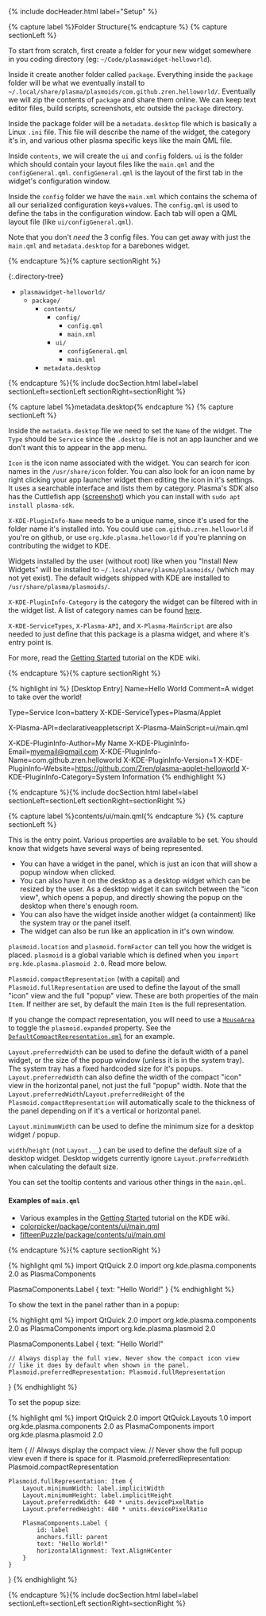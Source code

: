 <!-- ------- -->
{% include docHeader.html label="Setup" %}

{% capture label %}Folder Structure{% endcapture %}
{% capture sectionLeft %}

To start from scratch, first create a folder for your new widget somewhere in you coding directory (eg: `~/Code/plasmawidget-helloworld`).

Inside it create another folder called `package`. Everything inside the `package` folder will be what we eventually install to `~/.local/share/plasma/plasmoids/com.github.zren.helloworld/`. Eventually we will zip the contents of `package` and share them online. We can keep text editor files, build scripts, screenshots, etc outside the `package` directory.

Inside the package folder will be a `metadata.desktop` file which is basically a Linux `.ini` file. This file will describe the name of the widget, the category it's in, and various other plasma specific keys like the main QML file.

Inside `contents`, we will create the `ui` and `config` folders. `ui` is the folder which should contain your layout files like the `main.qml` and the `configGeneral.qml`. `configGeneral.qml` is the layout of the first tab in the widget's configuration window.

Inside the `config` folder we have the `main.xml` which contains the schema of all our serialized configuration keys+values. The `config.qml` is used to define the tabs in the configuration window. Each tab will open a QML layout file (like `ui/configGeneral.qml`).

Note that you don't *need* the 3 config files. You can get away with just the `main.qml` and `metadata.desktop` for a barebones widget.

{% endcapture %}{% capture sectionRight %}

{:.directory-tree}
* `plasmawidget-helloworld/`
    * `package/`
        * `contents/`
            * `config/`
                * `config.qml`
                * `main.xml`
            * `ui/`
                * `configGeneral.qml`
                * `main.qml`
        * `metadata.desktop`

{% endcapture %}{% include docSection.html label=label sectionLeft=sectionLeft sectionRight=sectionRight %}


{% capture label %}metadata.desktop{% endcapture %}
{% capture sectionLeft %}

Inside the `metadata.desktop` file we need to set the `Name` of the widget. The `Type` should be `Service` since the `.desktop` file is not an app launcher and we don't want this to appear in the app menu.

`Icon` is the icon name associated with the widget. You can search for icon names in the `/usr/share/icon` folder. You can also look for an icon name by right clicking your app launcher widget then editing the icon in it's settings. It uses a searchable interface and lists them by category. Plasma's SDK also has the Cuttlefish app ([screenshot](https://www.kde.org/images/screenshots/cuttlefish.png)) which you can install with `sudo apt install plasma-sdk`.

`X-KDE-PluginInfo-Name` needs to be a unique name, since it's used for the folder name it's installed into. You could use `com.github.zren.helloworld` if you're on github, or use `org.kde.plasma.helloworld` if you're planning on contributing the widget to KDE.  

Widgets installed by the user (without root) like when you "Install New Widgets" will be installed to `~/.local/share/plasma/plasmoids/` (which may not yet exist). The default widgets shipped with KDE are installed to `/usr/share/plasma/plasmoids/`.

`X-KDE-PluginInfo-Category` is the category the widget can be filtered with in the widget list. A list of category names can be found [here](https://techbase.kde.org/Projects/Plasma/PIG).

`X-KDE-ServiceTypes`, `X-Plasma-API`, and `X-Plasma-MainScript` are also needed to just define that this package is a plasma widget, and where it's entry point is.

For more, read the [Getting Started](https://techbase.kde.org/Development/Tutorials/Plasma5/QML2/GettingStarted#The_.desktop_file) tutorial on the KDE wiki.


{% endcapture %}{% capture sectionRight %}

{% highlight ini %}
[Desktop Entry]
Name=Hello World
Comment=A widget to take over the world!

Type=Service
Icon=battery
X-KDE-ServiceTypes=Plasma/Applet

X-Plasma-API=declarativeappletscript
X-Plasma-MainScript=ui/main.qml

X-KDE-PluginInfo-Author=My Name
X-KDE-PluginInfo-Email=myemail@gmail.com
X-KDE-PluginInfo-Name=com.github.zren.helloworld
X-KDE-PluginInfo-Version=1
X-KDE-PluginInfo-Website=https://github.com/Zren/plasma-applet-helloworld
X-KDE-PluginInfo-Category=System Information
{% endhighlight %}

{% endcapture %}{% include docSection.html label=label sectionLeft=sectionLeft sectionRight=sectionRight %}


{% capture label %}contents/ui/main.qml{% endcapture %}
{% capture sectionLeft %}

This is the entry point. Various properties are available to be set. You should know that widgets have several ways of being represented. 

* You can have a widget in the panel, which is just an icon that will show a popup window when clicked.
* You can also have it on the desktop as a desktop widget which can be resized by the user. As a desktop widget it can switch between the "icon view", which opens a popup, and directly showing the popup on the desktop when there's enough room.
* You can also have the widget inside another widget (a containment) like the system tray or the panel itself.
* The widget can also be run like an application in it's own window.

`plasmoid.location` and `plasmoid.formFactor` can tell you how the widget is placed. `plasmoid` is a global variable which is defined when you `import org.kde.plasma.plasmoid 2.0`. Read more below.

`Plasmoid.compactRepresentation` (with a capital) and `Plasmoid.fullRepresentation` are used to define the layout of the small "icon" view and the full "popup" view. These are both properties of the main `Item`. If neither are set, by default the main `Item` is the full representation.

If you change the compact representation, you will need to use a [`MouseArea`](https://doc.qt.io/qt-5/qml-qtquick-mousearea.html) to toggle the `plasmoid.expanded` property. See the [`DefaultCompactRepresentation.qml`](https://github.com/KDE/plasma-desktop/blob/master/desktoppackage/contents/applet/DefaultCompactRepresentation.qml) for an example.

`Layout.preferredWidth` can be used to define the default width of a panel widget, or the size of the popup window (unless it is in the system tray). The system tray has a fixed hardcoded size for it's popups. `Layout.preferredWidth` can also define the width of the compact "icon" view in the horizontal panel, not just the full "popup" width. Note that the `Layout.preferredWidth`/`Layout.preferredHeight` of the `Plasmoid.compactRepresentation` will automatically scale to the thickness of the panel depending on if it's a vertical or horizontal panel.

`Layout.minimumWidth` can be used to define the minimum size for a desktop widget / popup.

`width`/`height` (not `Layout.__`) can be used to define the default size of a desktop widget. Desktop widgets currently ignore `Layout.preferredWidth` when calculating the default size.

You can set the tooltip contents and various other things in the `main.qml`.

#### Examples of `main.qml`

* Various examples in the [Getting Started](https://techbase.kde.org/Development/Tutorials/Plasma5/QML2/GettingStarted#main.qml) tutorial on the KDE wiki.
* [colorpicker/package/contents/ui/main.qml](https://github.com/KDE/kdeplasma-addons/blob/master/applets/colorpicker/package/contents/ui/main.qml)
* [fifteenPuzzle/package/contents/ui/main.qml](https://github.com/KDE/kdeplasma-addons/blob/master/applets/fifteenPuzzle/package/contents/ui/main.qml)

{% endcapture %}{% capture sectionRight %}

{% highlight qml %}
import QtQuick 2.0
import org.kde.plasma.components 2.0 as PlasmaComponents

PlasmaComponents.Label {
    text: "Hello World!"
}
{% endhighlight %}

To show the text in the panel rather than in a popup:

{% highlight qml %}
import QtQuick 2.0
import org.kde.plasma.components 2.0 as PlasmaComponents
import org.kde.plasma.plasmoid 2.0

PlasmaComponents.Label {
    text: "Hello World!"

    // Always display the full view. Never show the compact icon view
    // like it does by default when shown in the panel.
    Plasmoid.preferredRepresentation: Plasmoid.fullRepresentation
}
{% endhighlight %}

To set the popup size:

{% highlight qml %}
import QtQuick 2.0
import QtQuick.Layouts 1.0
import org.kde.plasma.components 2.0 as PlasmaComponents
import org.kde.plasma.plasmoid 2.0

Item {
    // Always display the compact view.
    // Never show the full popup view even if there is space for it.
    Plasmoid.preferredRepresentation: Plasmoid.compactRepresentation

    Plasmoid.fullRepresentation: Item {
        Layout.minimumWidth: label.implicitWidth
        Layout.minimumHeight: label.implicitHeight
        Layout.preferredWidth: 640 * units.devicePixelRatio
        Layout.preferredHeight: 480 * units.devicePixelRatio
        
        PlasmaComponents.Label {
            id: label
            anchors.fill: parent
            text: "Hello World!"
            horizontalAlignment: Text.AlignHCenter
        }
    }
}
{% endhighlight %}



{% endcapture %}{% include docSection.html label=label sectionLeft=sectionLeft sectionRight=sectionRight %}
